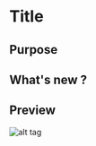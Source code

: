 # Title
## Purpose
## What's new ?

## Preview
![alt tag](https://raw.githubusercontent.com/NTakit/N_Mgmt/)
